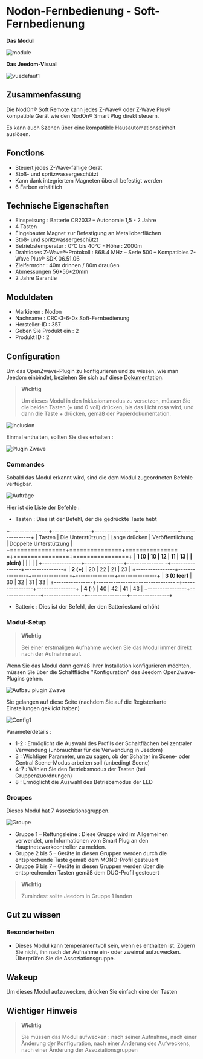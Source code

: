 # Nodon-Fernbedienung - Soft-Fernbedienung

**Das Modul**

![module](images/nodon.softremote/module.jpg)

**Das Jeedom-Visual**

![vuedefaut1](images/nodon.softremote/vuedefaut1.png)

## Zusammenfassung

Die NodOn® Soft Remote kann jedes Z-Wave® oder Z-Wave Plus® kompatible Gerät wie den NodOn® Smart Plug direkt steuern.

Es kann auch Szenen über eine kompatible Hausautomationseinheit auslösen.

## Fonctions

-   Steuert jedes Z-Wave-fähige Gerät
-   Stoß- und spritzwassergeschützt
-   Kann dank integriertem Magneten überall befestigt werden
-   6 Farben erhältlich

## Technische Eigenschaften

-   Einspeisung : Batterie CR2032 – Autonomie 1,5 - 2 Jahre
-   4 Tasten
-   Eingebauter Magnet zur Befestigung an Metalloberflächen
-   Stoß- und spritzwassergeschützt
-   Betriebstemperatur : 0°C bis 40°C - Höhe : 2000m
-   Drahtloses Z-Wave®-Protokoll : 868.4 MHz – Serie 500 – Kompatibles Z-Wave Plus® SDK 06.51.06
-   Zielfernrohr : 40m drinnen / 80m draußen
-   Abmessungen 56\*56\*20mm
-   2 Jahre Garantie

## Moduldaten

-   Markieren : Nodon
-   Nachname : CRC-3-6-0x Soft-Fernbedienung
-   Hersteller-ID : 357
-   Geben Sie Produkt ein : 2
-   Produkt ID : 2

## Configuration

Um das OpenZwave-Plugin zu konfigurieren und zu wissen, wie man Jeedom einbindet, beziehen Sie sich auf diese [Dokumentation](https://doc.jeedom.com/de_DE/plugins/automation%20protocol/openzwave/).

> **Wichtig**
>
> Um dieses Modul in den Inklusionsmodus zu versetzen, müssen Sie die beiden Tasten (+ und 0 voll) drücken, bis das Licht rosa wird, und dann die Taste + drücken, gemäß der Papierdokumentation.

![inclusion](images/nodon.softremote/inclusion.jpg)

Einmal enthalten, sollten Sie dies erhalten :

![Plugin Zwave](images/nodon.softremote/information.png)

### Commandes

Sobald das Modul erkannt wird, sind die dem Modul zugeordneten Befehle verfügbar.

![Aufträge](images/nodon.softremote/commandes.png)

Hier ist die Liste der Befehle :

-   Tasten : Dies ist der Befehl, der die gedrückte Taste hebt

+----------------+----------------+--------------- -+----------------+----------------+
| Tasten        | Die Unterstützung          | Lange drücken     | Veröffentlichung    | Doppelte Unterstützung   |
+================+===============+=============== =+================+================+
| **1 (0         | 10             | 12             | 11             | 13             |
| plein)**       |                |                |                |                |
+----------------+----------------+--------------- -+----------------+----------------+
| **2 (+)**      | 20             | 22             | 21             | 23             |
+----------------+----------------+--------------- -+----------------+----------------+
| **3 (0 leer)** | 30             | 32             | 31             | 33             |
+----------------+----------------+--------------- -+----------------+----------------+
| **4 (-)**      | 40             | 42             | 41             | 43             |
+----------------+----------------+--------------- -+----------------+----------------+

-   Batterie : Dies ist der Befehl, der den Batteriestand erhöht

### Modul-Setup

> **Wichtig**
>
> Bei einer erstmaligen Aufnahme wecken Sie das Modul immer direkt nach der Aufnahme auf.

Wenn Sie das Modul dann gemäß Ihrer Installation konfigurieren möchten, müssen Sie über die Schaltfläche "Konfiguration" des Jeedom OpenZwave-Plugins gehen.

![Aufbau plugin Zwave](images/plugin/bouton_configuration.jpg)

Sie gelangen auf diese Seite (nachdem Sie auf die Registerkarte Einstellungen geklickt haben)

![Config1](images/nodon.softremote/config1.png)

Parameterdetails :

-   1-2 : Ermöglicht die Auswahl des Profils der Schaltflächen bei zentraler Verwendung (unbrauchbar für die Verwendung in Jeedom)
-   3 : Wichtiger Parameter, um zu sagen, ob der Schalter im Scene- oder Central Scene-Modus arbeiten soll (unbedingt Scene)
-   4-7 : Wählen Sie den Betriebsmodus der Tasten (bei Gruppenzuordnungen)
-   8 : Ermöglicht die Auswahl des Betriebsmodus der LED

### Groupes

Dieses Modul hat 7 Assoziationsgruppen.

![Groupe](images/nodon.softremote/groupe.png)

-   Gruppe 1 – Rettungsleine : Diese Gruppe wird im Allgemeinen verwendet, um Informationen vom Smart Plug an den Hauptnetzwerkcontroller zu melden.
-   Gruppe 2 bis 5 – Geräte in diesen Gruppen werden durch die entsprechende Taste gemäß dem MONO-Profil gesteuert
-   Gruppe 6 bis 7 – Geräte in diesen Gruppen werden über die entsprechenden Tasten gemäß dem DUO-Profil gesteuert

> **Wichtig**
>
> Zumindest sollte Jeedom in Gruppe 1 landen

## Gut zu wissen

### Besonderheiten

-   Dieses Modul kann temperamentvoll sein, wenn es enthalten ist. Zögern Sie nicht, ihn nach der Aufnahme ein- oder zweimal aufzuwecken. Überprüfen Sie die Assoziationsgruppe.

## Wakeup

Um dieses Modul aufzuwecken, drücken Sie einfach eine der Tasten

## Wichtiger Hinweis

> **Wichtig**
>
> Sie müssen das Modul aufwecken : nach seiner Aufnahme, nach einer Änderung der Konfiguration, nach einer Änderung des Aufweckens, nach einer Änderung der Assoziationsgruppen
